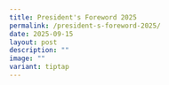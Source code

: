 ```yaml
---
title: President's Foreword 2025
permalink: /president-s-foreword-2025/
date: 2025-09-15
layout: post
description: ""
image: ""
variant: tiptap
---
```

